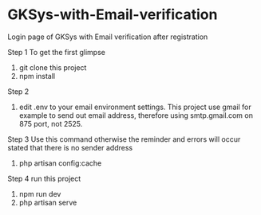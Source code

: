 # GKSys-with-Email-verification
Login page of GKSys with Email verification after registration

Step 1  To get the first glimpse
1. git clone this project
2. npm install

Step 2
1. edit .env to your email environment settings.
This project use gmail for example to send out email address, therefore using smtp.gmail.com on 875 port, not 2525.

Step 3  Use this command otherwise the reminder and errors will occur stated that there is no sender address
1. php artisan config:cache

Step 4 run this project
1. npm run dev
2. php artisan serve
